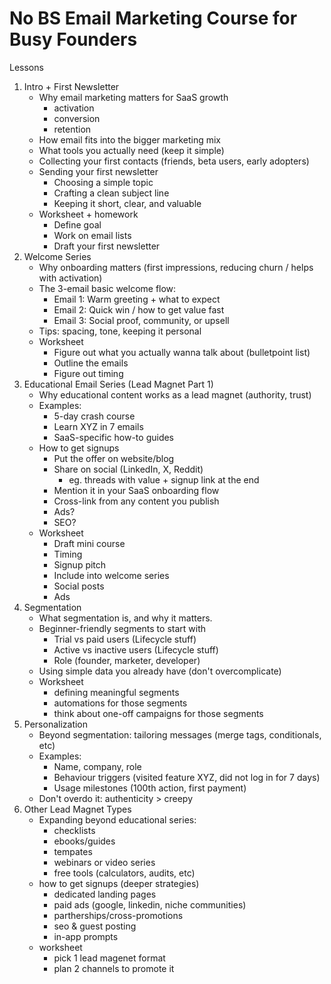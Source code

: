 # No BS Email Marketing Course for Busy Founders

Lessons
 1) Intro + First Newsletter
    - Why email marketing matters for SaaS growth
      - activation
      - conversion
      - retention
    - How email fits into the bigger marketing mix
    - What tools you actually need (keep it simple)
    - Collecting your first contacts (friends, beta users, early adopters)
    - Sending your first newsletter
      - Choosing a simple topic
      - Crafting a clean subject line
      - Keeping it short, clear, and valuable
    - Worksheet + homework
      - Define goal
      - Work on email lists
      - Draft your first newsletter
 2) Welcome Series
    - Why onboarding matters (first impressions, reducing churn / helps with activation)
    - The 3-email basic welcome flow:
      - Email 1: Warm greeting + what to expect
      - Email 2: Quick win / how to get value fast
      - Email 3: Social proof, community, or upsell
    - Tips: spacing, tone, keeping it personal
    - Worksheet
      - Figure out what you actually wanna talk about (bulletpoint list)
      - Outline the emails
      - Figure out timing
 3) Educational Email Series (Lead Magnet Part 1)
    - Why educational content works as a lead magnet (authority, trust)
    - Examples:
      - 5-day crash course
      - Learn XYZ in 7 emails
      - SaaS-specific how-to guides
    - How to get signups
      - Put the offer on website/blog
      - Share on social (LinkedIn, X, Reddit)
        - eg. threads with value + signup link at the end
      - Mention it in your SaaS onboarding flow
      - Cross-link from any content you publish
      - Ads?
      - SEO?
    - Worksheet
      - Draft mini course
      - Timing
      - Signup pitch
      - Include into welcome series
      - Social posts
      - Ads
 4) Segmentation
    - What segmentation is, and why it matters.
    - Beginner-friendly segments to start with
      - Trial vs paid users (Lifecycle stuff)
      - Active vs inactive users (Lifecycle stuff)
      - Role (founder, marketer, developer)
    - Using simple data you already have (don't overcomplicate)
    - Worksheet
      - defining meaningful segments
      - automations for those segments
      - think about one-off campaigns for those segments
 5) Personalization
    - Beyond segmentation: tailoring messages (merge tags, conditionals, etc)
    - Examples:
      - Name, company, role
      - Behaviour triggers (visited feature XYZ, did not log in for 7 days)
      - Usage milestones (100th action, first payment)
    - Don't overdo it: authenticity > creepy
 6) Other Lead Magnet Types
    - Expanding beyond educational series:
      - checklists
      - ebooks/guides
      - tempates
      - webinars or video series
      - free tools (calculators, audits, etc)
    - how to get signups (deeper strategies)
      - dedicated landing pages
      - paid ads (google, linkedin, niche communities)
      - partherships/cross-promotions
      - seo & guest posting
      - in-app prompts
    - worksheet
      - pick 1 lead magenet format
      - plan 2 channels to promote it
